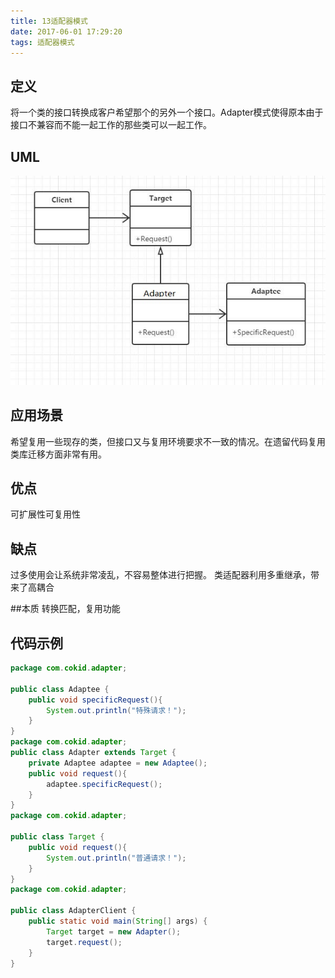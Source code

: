 ```yaml
---
title: 13适配器模式
date: 2017-06-01 17:29:20
tags: 适配器模式
---
```

## 定义
将一个类的接口转换成客户希望那个的另外一个接口。Adapter模式使得原本由于接口不兼容而不能一起工作的那些类可以一起工作。
## UML

![13](13.jpg)

## 应用场景
希望复用一些现存的类，但接口又与复用环境要求不一致的情况。在遗留代码复用类库迁移方面非常有用。
## 优点
可扩展性可复用性
## 缺点
过多使用会让系统非常凌乱，不容易整体进行把握。
类适配器利用多重继承，带来了高耦合

##本质
转换匹配，复用功能

## 代码示例

```java
package com.cokid.adapter;

public class Adaptee {
    public void specificRequest(){
        System.out.println("特殊请求！");
    }
}
package com.cokid.adapter;
public class Adapter extends Target {
    private Adaptee adaptee = new Adaptee();
    public void request(){
        adaptee.specificRequest();
    }
}
package com.cokid.adapter;

public class Target {
    public void request(){
        System.out.println("普通请求！");
    }
}
package com.cokid.adapter;

public class AdapterClient {
    public static void main(String[] args) {
        Target target = new Adapter();
        target.request();
    }
}
```